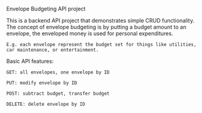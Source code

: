 Envelope Budgeting API project

This is a backend API project that demonstrates simple CRUD functionality. The concept of envelope budgeting is by putting a budget amount to an envelope, the enveloped money is used for personal expenditures.

    E.g. each envelope represent the budget set for things like utilities, car maintenance, or entertainment. 

Basic API features:

    GET: all envelopes, one envelope by ID
    
    PUT: modify envelope by ID
    
    POST: subtract budget, transfer budget
    
    DELETE: delete envelope by ID


